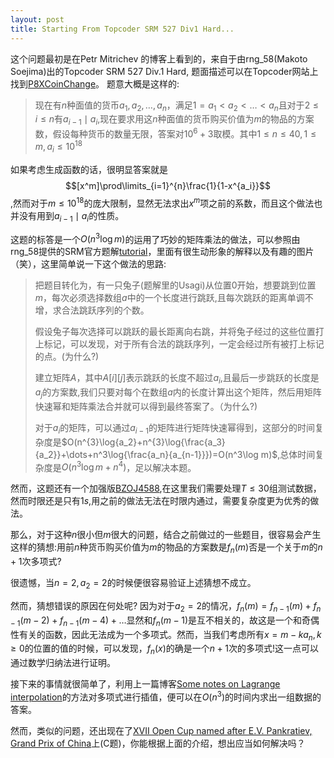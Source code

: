 ```yaml
---
layout: post
title: Starting From Topcoder SRM 527 Div1 Hard...
---
```


这个问题最初是在Petr Mitrichev 的博客上看到的，来自于由rng_58\(Makoto Soejima\)出的Topcoder SRM 527 Div.1 Hard, 题面描述可以在Topcoder网站上找到[P8XCoinChange](https://community.topcoder.com/stat?c=problem_statement&pm=11155&rd=14552)。 题意大概是这样的:

> 现在有$n$种面值的货币$a_1,a_2,\dots,a_n$，满足$1=a_1<a_2<\dots<a_n$且对于$2\leq i\leq n$有$a_{i-1}\mid a_i$,现在要求用这$n$种面值的货币购买价值为$m$的物品的方案数，假设每种货币的数量无限，答案对$10^6+3$取模。其中$1\leq n\leq 40,1\leq m,a_i\leq 10^{18}$

如果考虑生成函数的话，很明显答案就是$$[x^m]\prod\limits_{i=1}^{n}\frac{1}{1-x^{a_i}}$$,然而对于$m\leq 10^{18}$的庞大限制，显然无法求出$x^m$项之前的系数，而且这个做法也并没有用到$a_{i-1}\mid a_i$的性质。

这题的标答是一个$O(n^3\log{m})$的运用了巧妙的矩阵乘法的做法，可以参照由rng_58提供的SRM官方题解[tutorial](https://apps.topcoder.com/wiki/display/tc/SRM+527)，里面有很生动形象的解释以及有趣的图片（笑），这里简单说一下这个做法的思路:

> 把题目转化为，有一只兔子(题解里的Usagi)从位置$0$开始，想要跳到位置$m$，每次必须选择数组$a$中的一个长度进行跳跃,且每次跳跃的距离单调不增，求合法跳跃序列的个数。
>
> 假设兔子每次选择可以跳跃的最长距离向右跳，并将兔子经过的这些位置打上标记，可以发现，对于所有合法的跳跃序列，一定会经过所有被打上标记的点。(为什么?)
>
> 建立矩阵$A$，其中$A[i][j]$表示跳跃的长度不超过$a_i$,且最后一步跳跃的长度是$a_j$的方案数,我们只要对每个在数组$a$内的长度计算出这个矩阵，然后用矩阵快速幂和矩阵乘法合并就可以得到最终答案了。（为什么?)
>
> 对于$a_i$的矩阵，可以通过$a_{i-1}$的矩阵进行矩阵快速幂得到，这部分的时间复杂度是$O(n^{3}\log{a_2}+n^{3}\log{\frac{a_3}{a_2}}+\dots+n^3\log{\frac{a_n}{a_{n-1}}})=O(n^3\log m)$,总体时间复杂度是$O(n^3\log m+n^4)$，足以解决本题。

然而，这题还有一个加强版[BZOJ4588](https://www.lydsy.com/JudgeOnline/problem.php?id=4588),在这里我们需要处理$T\leq 30$组测试数据，然而时限还是只有$1s$,用之前的做法无法在时限内通过，需要复杂度更为优秀的做法。

那么，对于这种$n$很小但$m$很大的问题，结合之前做过的一些题目，很容易会产生这样的猜想:用前$n$种货币购买价值为$m$的物品的方案数是$f_{n}(m)$否是一个关于$m$的$n+1$次多项式?

很遗憾，当$n=2,a_2=2$的时候便很容易验证上述猜想不成立。

然而，猜想错误的原因在何处呢? 因为对于$a_2=2$的情况，$f_{n}(m)=f_{n-1}(m)+f_{n-1}(m-2)+f_{n-1}(m-4)+\dots$显然和$f_{n}(m-1)$是互不相关的，故这是一个和奇偶性有关的函数，因此无法成为一个多项式。然而，当我们考虑所有$x=m-ka_n,k\geq 0$的位置的值的时候，可以发现，$f_{n}(x)$的确是一个$n+1$次的多项式!这一点可以通过数学归纳法进行证明。

接下来的事情就很简单了，利用上一篇博客[Some notes on Lagrange interpolation](https://wcysai.github.io/2019/08/02/some-notes-on-lagrange-interpolation/)的方法对多项式进行插值，便可以在$O(n^3)$的时间内求出一组数据的答案。

然而，类似的问题，还出现在了[XVII Open Cup named after E.V. Pankratiev, Grand Prix of China](http://opencup.ru/files/och/gp11/problems1-e.pdf)上\(C题\)，你能根据上面的介绍，想出应当如何解决吗？